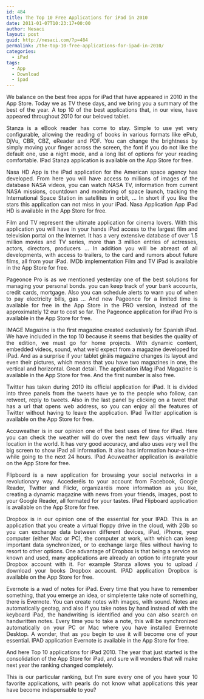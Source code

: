 ```yaml
---
id: 484
title: The Top 10 Free Applications for iPad in 2010
date: 2011-01-07T10:23:17+00:00
author: Nesaci
layout: post
guid: http://nesaci.com/?p=484
permalink: /the-top-10-free-applications-for-ipad-in-2010/
categories:
  - iPad
tags:
  - App
  - Download
  - ipad
---
```

<p style="text-align: justify;">
  We balance on the best free apps for iPad that have appeared in 2010 in the App Store. Today we as TV these days, and we bring you a summary of the best of the year. A top 10 of the best applications that, in our view, have appeared throughout 2010 for our beloved tablet.
</p>

<p style="text-align: justify;">
  Stanza is a eBook reader has come to stay. Simple to use yet very configurable, allowing the reading of books in various formats like ePub, DjVu, CBR, CBZ, eReader and PDF. You can change the brightness by simply moving your finger across the screen, the font if you do not like the default one, use a night mode, and a long list of options for your reading comfortable. IPad Stanza application is available on the App Store for free.
</p>

<p style="text-align: justify;">
  Nasa HD App is the iPad application for the American space agency has developed. From here you will have access to millions of images of the database NASA videos, you can watch NASA TV, information from current NASA missions, countdown and monitoring of space launch, tracking the International Space Station in satellites in orbit, &#8230; In short if you like the stars this application can not miss in your iPad. Nasa Application App iPad HD is available in the App Store for free.
</p>

<p style="text-align: justify;">
  Film and TV represent the ultimate application for cinema lovers. With this application you will have in your hands iPad access to the largest film and television portal on the Internet. It has a very extensive database of over 1.5 million movies and TV series, more than 3 million entries of actresses, actors, directors, producers &#8230; In addition you will be abreast of all developments, with access to trailers, to the card and rumors about future films, all from your iPad. IMDb implementation Film and TV iPad is available in the App Store for free.
</p>

<p style="text-align: justify;">
  Pageonce Pro is as we mentioned yesterday one of the best solutions for managing your personal bonds. you can keep track of your bank accounts, credit cards, mortgage. Also you can schedule alerts to warn you of when to pay electricity bills, gas &#8230; And new Pageonce for a limited time is available for free in the App Store in the PRO version, instead of the approximately 12 eur to cost so far. The Pageonce application for iPad Pro is available in the App Store for free.
</p>

<p style="text-align: justify;">
  IMAGE Magazine is the first magazine created exclusively for Spanish iPad. We have included in the top 10 because it seems that besides the quality of the edition, we must go for home projects. With dynamic content, embedded videos, sound, what we&#8217;d expect from a magazine developed for iPad. And as a surprise if your tablet giráis magazine changes its layout and even their pictures, which means that you have two magazines in one, the vertical and horizontal. Great detail. The application iMag iPad Magazine is available in the App Store for free. And the first number is also free.
</p>

<p style="text-align: justify;">
  Twitter has taken during 2010 its official application for iPad. It is divided into three panels from the tweets have ye to the people who follow, can retweet, reply to tweets. Also in the last panel by clicking on a tweet that has a url that opens web address, so you can enjoy all the features of Twitter without having to leave the application. IPad Twitter application is available on the App Store for free.
</p>

<p style="text-align: justify;">
  Accuweather is in our opinion one of the best uses of time for iPad. Here you can check the weather will do over the next few days virtually any location in the world. It has very good accuracy, and also uses very well the big screen to show iPad all information. It also has information hour-a-time while going to the next 24 hours. IPad Acuweather application is available on the App Store for free.
</p>

<p style="text-align: justify;">
  Flipboard is a new application for browsing your social networks in a revolutionary way. Accederéis to your account from Facebook, Google Reader, Twitter and Flickr, organizaréis more information as you like, creating a dynamic magazine with news from your friends, images, post to your Google Reader, all formated for your tastes. IPad Flipboard application is available on the App Store for free.
</p>

<p style="text-align: justify;">
  Dropbox is in our opinion one of the essential for your IPAD. This is an application that you create a virtual floppy drive in the cloud, with 2Gb so you can exchange data between different devices, iPad, iPhone, your computer (either Mac or PC), the computer at work, with which can keep important data synchronized, or to exchange large files without having to resort to other options. One advantage of Dropbox is that being a service as known and used, many applications are already an option to integrate your Dropbox account with it. For example Stanza allows you to upload / download your books Dropbox account. IPAD application Dropbox is available on the App Store for free.
</p>

<p style="text-align: justify;">
  Evernote is a wad of notes for iPad. Every time that you have to remember something, that you emerge an idea, or simpletente take note of something, there is Evernote. You can create notes with images, with sound. Notes are automatically geotag, and also if you take notes by hand instead of with the keyboard iPad, the handwriting is identified and you can also search on handwritten notes. Every time you to take a note, this will be synchronized automatically on your PC or Mac where you have installed Evernote Desktop. A wonder, that as you begin to use it will become one of your essential. IPAD application Evernote is available in the App Store for free.
</p>

<p style="text-align: justify;">
  And here Top 10 applications for iPad 2010. The year that just started is the consolidation of the App Store for iPad, and sure will wonders that will make next year the ranking changed completely.
</p>

<p style="text-align: justify;">
  This is our particular ranking, but I&#8217;m sure every one of you have your 10 favorite applications, with pearls do not know what applications this year have become indispensable to you?
</p>